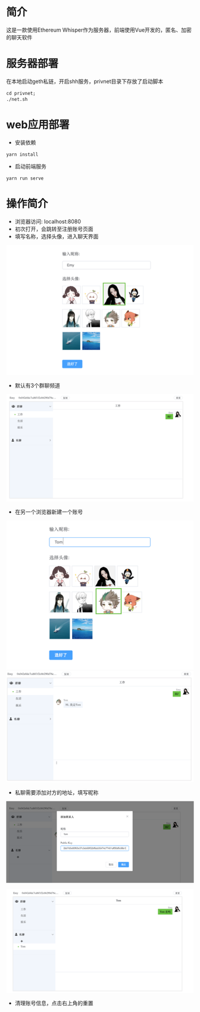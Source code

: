 # 简介
这是一款使用Ethereum Whisper作为服务器，前端使用Vue开发的，匿名、加密的聊天软件

# 服务器部署
在本地启动geth私链，开启shh服务，privnet目录下存放了启动脚本
```
cd privnet;
./net.sh
```

# web应用部署
- 安装依赖
```
yarn install
```
- 启动前端服务
```
yarn run serve
```

# 操作简介
- 浏览器访问: localhost:8080
- 初次打开，会跳转至注册账号页面
- 填写名称，选择头像，进入聊天界面

![signup](https://github.com/stephenwu2020/whisper-chat/blob/master/tutorial/signup.png)
- 默认有3个群聊频道

![groups](https://github.com/stephenwu2020/whisper-chat/blob/master/tutorial/group.png)
- 在另一个浏览器新建一个账号

![other](https://github.com/stephenwu2020/whisper-chat/blob/master/tutorial/u2.png)
![other2](https://github.com/stephenwu2020/whisper-chat/blob/master/tutorial/chat2png.png)
- 私聊需要添加对方的地址，填写昵称

![priv](https://github.com/stephenwu2020/whisper-chat/blob/master/tutorial/privchat.png)

![priv2](https://github.com/stephenwu2020/whisper-chat/blob/master/tutorial/privchat2.png)
- 清理账号信息，点击右上角的重置